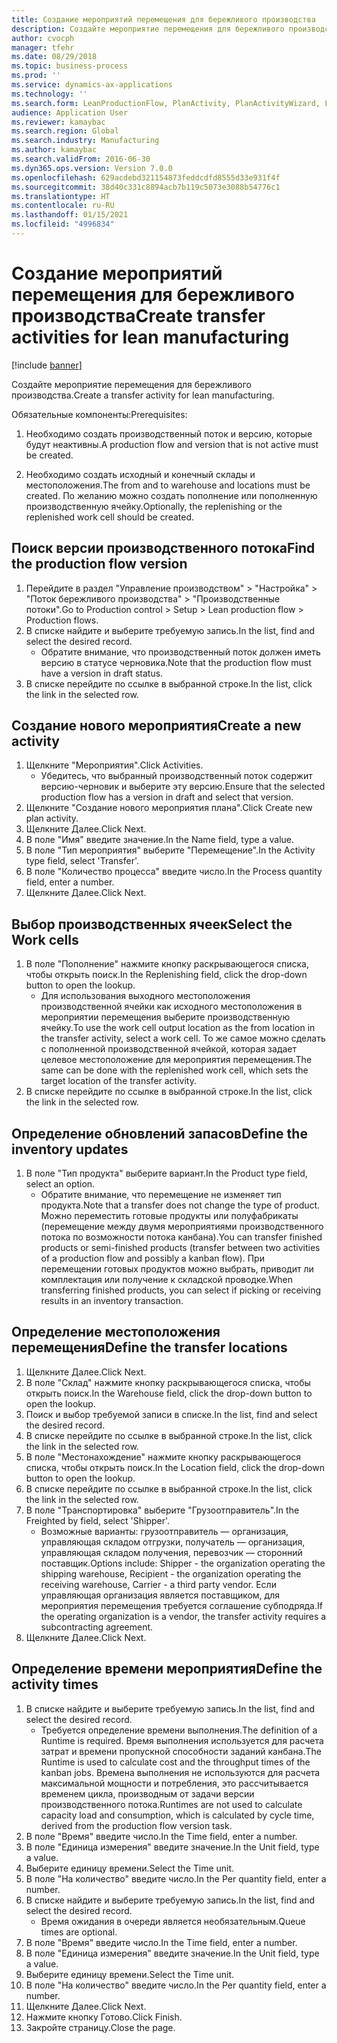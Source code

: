```yaml
---
title: Создание мероприятий перемещения для бережливого производства
description: Создайте мероприятие перемещения для бережливого производства.
author: cvocph
manager: tfehr
ms.date: 08/29/2018
ms.topic: business-process
ms.prod: ''
ms.service: dynamics-ax-applications
ms.technology: ''
ms.search.form: LeanProductionFlow, PlanActivity, PlanActivityWizard, LeanWorkCellLookup, InventLocationIdLookup
audience: Application User
ms.reviewer: kamaybac
ms.search.region: Global
ms.search.industry: Manufacturing
ms.author: kamaybac
ms.search.validFrom: 2016-06-30
ms.dyn365.ops.version: Version 7.0.0
ms.openlocfilehash: 629acdebd321154873feddcdfd8555d33e931f4f
ms.sourcegitcommit: 38d40c331c8894acb7b119c5073e3088b54776c1
ms.translationtype: HT
ms.contentlocale: ru-RU
ms.lasthandoff: 01/15/2021
ms.locfileid: "4996834"
---
```

# <a name="create-transfer-activities-for-lean-manufacturing"></a><span data-ttu-id="bbb2b-103">Создание мероприятий перемещения для бережливого производства</span><span class="sxs-lookup"><span data-stu-id="bbb2b-103">Create transfer activities for lean manufacturing</span></span>

[!include [banner](../../includes/banner.md)]

<span data-ttu-id="bbb2b-104">Создайте мероприятие перемещения для бережливого производства.</span><span class="sxs-lookup"><span data-stu-id="bbb2b-104">Create a transfer activity for lean manufacturing.</span></span> 

<span data-ttu-id="bbb2b-105">Обязательные компоненты:</span><span class="sxs-lookup"><span data-stu-id="bbb2b-105">Prerequisites:</span></span> 

1. <span data-ttu-id="bbb2b-106">Необходимо создать производственный поток и версию, которые будут неактивны.</span><span class="sxs-lookup"><span data-stu-id="bbb2b-106">A production flow and version that is not active must be created.</span></span>

2. <span data-ttu-id="bbb2b-107">Необходимо создать исходный и конечный склады и местоположения.</span><span class="sxs-lookup"><span data-stu-id="bbb2b-107">The from and to warehouse and locations must be created.</span></span> <span data-ttu-id="bbb2b-108">По желанию можно создать пополнение или пополненную производственную ячейку.</span><span class="sxs-lookup"><span data-stu-id="bbb2b-108">Optionally, the replenishing or the replenished work cell should be created.</span></span>


## <a name="find-the-production-flow-version"></a><span data-ttu-id="bbb2b-109">Поиск версии производственного потока</span><span class="sxs-lookup"><span data-stu-id="bbb2b-109">Find the production flow version</span></span>
1. <span data-ttu-id="bbb2b-110">Перейдите в раздел "Управление производством" > "Настройка" > "Поток бережливого производства" > "Производственные потоки".</span><span class="sxs-lookup"><span data-stu-id="bbb2b-110">Go to Production control > Setup > Lean production flow > Production flows.</span></span>
2. <span data-ttu-id="bbb2b-111">В списке найдите и выберите требуемую запись.</span><span class="sxs-lookup"><span data-stu-id="bbb2b-111">In the list, find and select the desired record.</span></span>
    * <span data-ttu-id="bbb2b-112">Обратите внимание, что производственный поток должен иметь версию в статусе черновика.</span><span class="sxs-lookup"><span data-stu-id="bbb2b-112">Note that the production flow must have a version in draft status.</span></span>  
3. <span data-ttu-id="bbb2b-113">В списке перейдите по ссылке в выбранной строке.</span><span class="sxs-lookup"><span data-stu-id="bbb2b-113">In the list, click the link in the selected row.</span></span>

## <a name="create-a-new-activity"></a><span data-ttu-id="bbb2b-114">Создание нового мероприятия</span><span class="sxs-lookup"><span data-stu-id="bbb2b-114">Create a new activity</span></span>
1. <span data-ttu-id="bbb2b-115">Щелкните "Мероприятия".</span><span class="sxs-lookup"><span data-stu-id="bbb2b-115">Click Activities.</span></span>
    * <span data-ttu-id="bbb2b-116">Убедитесь, что выбранный производственный поток содержит версию-черновик и выберите эту версию.</span><span class="sxs-lookup"><span data-stu-id="bbb2b-116">Ensure that the selected production flow has a version in draft and select that version.</span></span>  
2. <span data-ttu-id="bbb2b-117">Щелкните "Создание нового мероприятия плана".</span><span class="sxs-lookup"><span data-stu-id="bbb2b-117">Click Create new plan activity.</span></span>
3. <span data-ttu-id="bbb2b-118">Щелкните Далее.</span><span class="sxs-lookup"><span data-stu-id="bbb2b-118">Click Next.</span></span>
4. <span data-ttu-id="bbb2b-119">В поле "Имя" введите значение.</span><span class="sxs-lookup"><span data-stu-id="bbb2b-119">In the Name field, type a value.</span></span>
5. <span data-ttu-id="bbb2b-120">В поле "Тип мероприятия" выберите "Перемещение".</span><span class="sxs-lookup"><span data-stu-id="bbb2b-120">In the Activity type field, select 'Transfer'.</span></span>
6. <span data-ttu-id="bbb2b-121">В поле "Количество процесса" введите число.</span><span class="sxs-lookup"><span data-stu-id="bbb2b-121">In the Process quantity field, enter a number.</span></span>
7. <span data-ttu-id="bbb2b-122">Щелкните Далее.</span><span class="sxs-lookup"><span data-stu-id="bbb2b-122">Click Next.</span></span>

## <a name="select-the-work-cells"></a><span data-ttu-id="bbb2b-123">Выбор производственных ячеек</span><span class="sxs-lookup"><span data-stu-id="bbb2b-123">Select the Work cells</span></span>
1. <span data-ttu-id="bbb2b-124">В поле "Пополнение" нажмите кнопку раскрывающегося списка, чтобы открыть поиск.</span><span class="sxs-lookup"><span data-stu-id="bbb2b-124">In the Replenishing field, click the drop-down button to open the lookup.</span></span>
    * <span data-ttu-id="bbb2b-125">Для использования выходного местоположения производственной ячейки как исходного местоположения в мероприятии перемещения выберите производственную ячейку.</span><span class="sxs-lookup"><span data-stu-id="bbb2b-125">To use the work cell output location as the from location in the transfer activity, select a work cell.</span></span> <span data-ttu-id="bbb2b-126">То же самое можно сделать с пополненной производственной ячейкой, которая задает целевое местоположение для мероприятия перемещения.</span><span class="sxs-lookup"><span data-stu-id="bbb2b-126">The same can be done with the replenished work cell, which sets the target location of the transfer activity.</span></span>  
2. <span data-ttu-id="bbb2b-127">В списке перейдите по ссылке в выбранной строке.</span><span class="sxs-lookup"><span data-stu-id="bbb2b-127">In the list, click the link in the selected row.</span></span>

## <a name="define-the-inventory-updates"></a><span data-ttu-id="bbb2b-128">Определение обновлений запасов</span><span class="sxs-lookup"><span data-stu-id="bbb2b-128">Define the inventory updates</span></span>
1. <span data-ttu-id="bbb2b-129">В поле "Тип продукта" выберите вариант.</span><span class="sxs-lookup"><span data-stu-id="bbb2b-129">In the Product type field, select an option.</span></span>
    * <span data-ttu-id="bbb2b-130">Обратите внимание, что перемещение не изменяет тип продукта.</span><span class="sxs-lookup"><span data-stu-id="bbb2b-130">Note that a transfer does not change the type of product.</span></span> <span data-ttu-id="bbb2b-131">Можно переместить готовые продукты или полуфабрикаты (перемещение между двумя мероприятиями производственного потока по возможности потока канбана).</span><span class="sxs-lookup"><span data-stu-id="bbb2b-131">You can transfer finished products or semi-finished products (transfer between two activities of a production flow and possibly a kanban flow).</span></span>     <span data-ttu-id="bbb2b-132">При перемещении готовых продуктов можно выбрать, приводит ли комплектация или получение к складской проводке.</span><span class="sxs-lookup"><span data-stu-id="bbb2b-132">When transferring finished products, you can select if picking or receiving results in an inventory transaction.</span></span>  

## <a name="define-the-transfer-locations"></a><span data-ttu-id="bbb2b-133">Определение местоположения перемещения</span><span class="sxs-lookup"><span data-stu-id="bbb2b-133">Define the transfer locations</span></span>
1. <span data-ttu-id="bbb2b-134">Щелкните Далее.</span><span class="sxs-lookup"><span data-stu-id="bbb2b-134">Click Next.</span></span>
2. <span data-ttu-id="bbb2b-135">В поле "Склад" нажмите кнопку раскрывающегося списка, чтобы открыть поиск.</span><span class="sxs-lookup"><span data-stu-id="bbb2b-135">In the Warehouse field, click the drop-down button to open the lookup.</span></span>
3. <span data-ttu-id="bbb2b-136">Поиск и выбор требуемой записи в списке.</span><span class="sxs-lookup"><span data-stu-id="bbb2b-136">In the list, find and select the desired record.</span></span>
4. <span data-ttu-id="bbb2b-137">В списке перейдите по ссылке в выбранной строке.</span><span class="sxs-lookup"><span data-stu-id="bbb2b-137">In the list, click the link in the selected row.</span></span>
5. <span data-ttu-id="bbb2b-138">В поле "Местонахождение" нажмите кнопку раскрывающегося списка, чтобы открыть поиск.</span><span class="sxs-lookup"><span data-stu-id="bbb2b-138">In the Location field, click the drop-down button to open the lookup.</span></span>
6. <span data-ttu-id="bbb2b-139">В списке перейдите по ссылке в выбранной строке.</span><span class="sxs-lookup"><span data-stu-id="bbb2b-139">In the list, click the link in the selected row.</span></span>
7. <span data-ttu-id="bbb2b-140">В поле "Транспортировка" выберите "Грузоотправитель".</span><span class="sxs-lookup"><span data-stu-id="bbb2b-140">In the Freighted by field, select 'Shipper'.</span></span>
    * <span data-ttu-id="bbb2b-141">Возможные варианты: грузоотправитель — организация, управляющая складом отгрузки, получатель — организация, управляющая складом получения, перевозчик — сторонний поставщик.</span><span class="sxs-lookup"><span data-stu-id="bbb2b-141">Options include: Shipper - the organization operating the shipping warehouse, Recipient -  the organization operating the receiving warehouse, Carrier - a third party vendor.</span></span> <span data-ttu-id="bbb2b-142">Если управляющая организация является поставщиком, для мероприятия перемещения требуется соглашение субподряда.</span><span class="sxs-lookup"><span data-stu-id="bbb2b-142">If the operating organization is a vendor, the transfer activity requires a subcontracting agreement.</span></span>  
8. <span data-ttu-id="bbb2b-143">Щелкните Далее.</span><span class="sxs-lookup"><span data-stu-id="bbb2b-143">Click Next.</span></span>

## <a name="define-the-activity-times"></a><span data-ttu-id="bbb2b-144">Определение времени мероприятия</span><span class="sxs-lookup"><span data-stu-id="bbb2b-144">Define the activity times</span></span>
1. <span data-ttu-id="bbb2b-145">В списке найдите и выберите требуемую запись.</span><span class="sxs-lookup"><span data-stu-id="bbb2b-145">In the list, find and select the desired record.</span></span>
    * <span data-ttu-id="bbb2b-146">Требуется определение времени выполнения.</span><span class="sxs-lookup"><span data-stu-id="bbb2b-146">The definition of a Runtime is required.</span></span> <span data-ttu-id="bbb2b-147">Время выполнения используется для расчета затрат и времени пропускной способности заданий канбана.</span><span class="sxs-lookup"><span data-stu-id="bbb2b-147">The Runtime is used to calculate cost and the throughput times of the kanban jobs.</span></span> <span data-ttu-id="bbb2b-148">Времена выполнения не используются для расчета максимальной мощности и потребления, это рассчитывается временем цикла, производным от задачи версии производственного потока.</span><span class="sxs-lookup"><span data-stu-id="bbb2b-148">Runtimes are not used to calculate capacity load and consumption, which is calculated by cycle time, derived from the production flow version task.</span></span>  
2. <span data-ttu-id="bbb2b-149">В поле "Время" введите число.</span><span class="sxs-lookup"><span data-stu-id="bbb2b-149">In the Time field, enter a number.</span></span>
3. <span data-ttu-id="bbb2b-150">В поле "Единица измерения" введите значение.</span><span class="sxs-lookup"><span data-stu-id="bbb2b-150">In the Unit field, type a value.</span></span>
4. <span data-ttu-id="bbb2b-151">Выберите единицу времени.</span><span class="sxs-lookup"><span data-stu-id="bbb2b-151">Select the Time unit.</span></span>
5. <span data-ttu-id="bbb2b-152">В поле "На количество" введите число.</span><span class="sxs-lookup"><span data-stu-id="bbb2b-152">In the Per quantity field, enter a number.</span></span>
6. <span data-ttu-id="bbb2b-153">В списке найдите и выберите требуемую запись.</span><span class="sxs-lookup"><span data-stu-id="bbb2b-153">In the list, find and select the desired record.</span></span>
    * <span data-ttu-id="bbb2b-154">Время ожидания в очереди является необязательным.</span><span class="sxs-lookup"><span data-stu-id="bbb2b-154">Queue times are optional.</span></span>  
7. <span data-ttu-id="bbb2b-155">В поле "Время" введите число.</span><span class="sxs-lookup"><span data-stu-id="bbb2b-155">In the Time field, enter a number.</span></span>
8. <span data-ttu-id="bbb2b-156">В поле "Единица измерения" введите значение.</span><span class="sxs-lookup"><span data-stu-id="bbb2b-156">In the Unit field, type a value.</span></span>
9. <span data-ttu-id="bbb2b-157">Выберите единицу времени.</span><span class="sxs-lookup"><span data-stu-id="bbb2b-157">Select the Time unit.</span></span>
10. <span data-ttu-id="bbb2b-158">В поле "На количество" введите число.</span><span class="sxs-lookup"><span data-stu-id="bbb2b-158">In the Per quantity field, enter a number.</span></span>
11. <span data-ttu-id="bbb2b-159">Щелкните Далее.</span><span class="sxs-lookup"><span data-stu-id="bbb2b-159">Click Next.</span></span>
12. <span data-ttu-id="bbb2b-160">Нажмите кнопку Готово.</span><span class="sxs-lookup"><span data-stu-id="bbb2b-160">Click Finish.</span></span>
13. <span data-ttu-id="bbb2b-161">Закройте страницу.</span><span class="sxs-lookup"><span data-stu-id="bbb2b-161">Close the page.</span></span>

